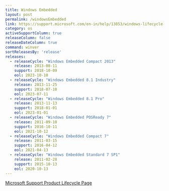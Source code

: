 ```yaml
---
title: Windows Embedded
layout: post
permalink: /windowsEmbedded
link: https://support.microsoft.com/en-in/help/13853/windows-lifecycle-fact-sheet
category: os
activeSupportColumn: true
releaseColumn: false
releaseDateColumn: true
command: winver
sortReleasesBy: 'release'
releases:
  - releaseCycle: "Windows Embedded Compact 2013"
    release: 2013-08-11
    support: 2018-10-09
    eol: 2023-10-10
  - releaseCycle: "Windows Embedded 8.1 Industry"
    release: 2013-11-25
    support: 2018-07-10
    eol: 2023-07-11
  - releaseCycle: "Windows Embedded 8.1 Pro"
    release: 2013-11-13
    support: 2018-01-01
    eol: 2023-01-01
  - releaseCycle: "Windows Embedded POSReady 7"
    release: 2011-09-10
    support: 2016-10-11
    eol: 2021-10-12
  - releaseCycle: "Windows Embedded Compact 7"
    release: 2011-03-15
    support: 2016-04-12
    eol: 2021-04-13
  - releaseCycle: "Windows Embedded Standard 7 SP1"
    release: 2011-02-28
    support: 2015-10-13
    eol: 2020-10-13
---
```


[Microsoft Support Product Lifecycle Page](https://support.microsoft.com/en-us/lifecycle/search?terms=Windows%20Embedded)
